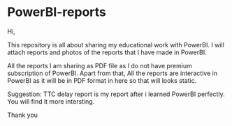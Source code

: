 # PowerBI-reports


Hi,

This repository is all about sharing my educational work with PowerBI. I will attach reports and photos of the reports that I have made in PowerBI.

All the reports I am sharing as PDF file as I do not have premium subscription of PowerBI. Apart from that, All the reports are interactive in PowerBI as it will be in PDF format in here so that will looks static.

Suggestion: TTC delay report is my report after i learned PowerBI perfectly. You will find it more intersting.

Thank you
